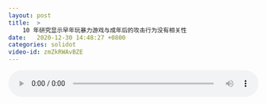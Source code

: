 ```yaml
---
layout: post
title:  >
    10 年研究显示早年玩暴力游戏与成年后的攻击行为没有相关性
date:   2020-12-30 14:48:27 +0800
categories: solidot
video-id: zmZkRWAvBZE
---
```


<audio src="/assets/3b2b30df4f0d98d2b68939bd86d4dc8b.mp3" style="width: 100%;" controls></audio>

